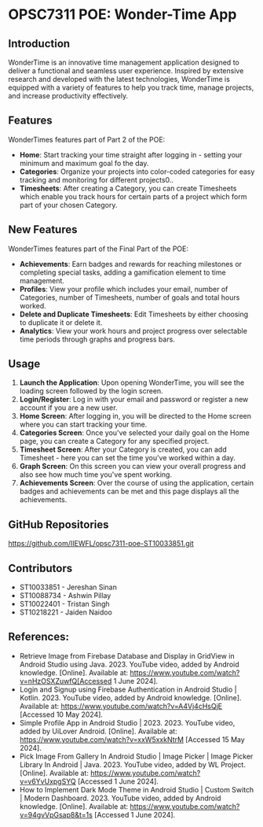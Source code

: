 # OPSC7311 POE: Wonder-Time App

## Introduction
WonderTime is an innovative time management application designed to deliver a functional and seamless user experience. Inspired by extensive research and developed with the latest technologies, WonderTime is equipped with a variety of features to help you track time, manage projects, and increase productivity effectively.

## Features
WonderTimes features part of Part 2 of the POE:
- **Home**: Start tracking your time straight after logging in - setting your minimum and maximum goal fo the day.
- **Categories**: Organize your projects into color-coded categories for easy tracking and monitoring for different projects0..
- **Timesheets**: After creating a Category, you can create Timesheets which enable you track hours for certain parts of a project which form part of your chosen Category. 

## New Features
WonderTimes features part of the Final Part of the POE:
- **Achievements**: Earn badges and rewards for reaching milestones or completing special tasks, adding a gamification element to time management.
- **Profiles**: View your profile which includes your email, number of Categories, number of Timesheets, number of goals and  total hours worked.
- **Delete and Duplicate Timesheets**: Edit Timesheets by either choosing to duplicate it or delete it.
- **Analytics**: View your work hours and project progress over selectable time periods through graphs and progress bars.

## Usage
1. **Launch the Application**: Upon opening WonderTime, you will see the loading screen followed by the login screen.
2. **Login/Register**: Log in with your email and password or register a new account if you are a new user.
3. **Home Screen**: After logging in, you will be directed to the Home screen where you can start tracking your time.
4. **Categories Screen**: Once you've selected your daily goal on the Home page, you can create a Category for any specified project.
5. **Timesheet Screen**: After your Category is created, you can add Timesheet - here you can set the time you've worked within a day.
6. **Graph Screen**: On this screen you can view your overall progress and also see how much time you've spent working. 
7. **Achievements Screen**: Over the course of using the application, certain badges and achievements can be met and this page displays all the achievements.


## GitHub Repositories
https://github.com/IIEWFL/opsc7311-poe-ST10033851.git

## Contributors
- ST10033851 - Jereshan Sinan
- ST10088734 - Ashwin Pillay
- ST10022401 - Tristan Singh
- ST10218221 - Jaiden Naidoo


## References:
- Retrieve Image from Firebase Database and Display in GridView in Android Studio using Java. 2023. YouTube video, added by Android knowledge. [Online]. Available at: https://www.youtube.com/watch?v=nHzOSXZuwfQ[Accessed 1 June 2024].
- Login and Signup using Firebase Authentication in Android Studio | Kotlin. 2023. YouTube video, added by Android knowledge. [Online]. Available at: https://www.youtube.com/watch?v=A4Vj4cHsQjE [Accessed 10 May 2024].
- Simple Profile App in Android Studio | 2023. 2023. YouTube video, added by UiLover Android. [Online]. Available at: https://www.youtube.com/watch?v=xxW5xxkNtrM [Accessed 15 May 2024].
- Pick Image From Gallery In Android Studio | Image Picker | Image Picker Library In Android | Java. 2023. YouTube video, added by WL Project. [Online]. Available at: https://www.youtube.com/watch?v=v6YvUxpgSYQ [Accessed 1 June 2024].
- How to Implement Dark Mode Theme in Android Studio | Custom Switch | Modern Dashboard. 2023. YouTube video, added by Android knowledge. [Online]. Available at: https://www.youtube.com/watch?v=94gvVpGsap8&t=1s [Accessed 1 June 2024].
